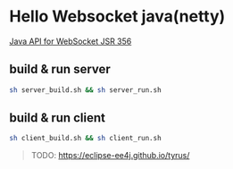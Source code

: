 # Hello Websocket java(netty)

[Java API for WebSocket JSR 356](https://jcp.org/en/jsr/detail?id=356)

## build & run server

```sh
sh server_build.sh && sh server_run.sh
```

## build & run client

```sh
sh client_build.sh && sh client_run.sh
```

> TODO: <https://eclipse-ee4j.github.io/tyrus/>
